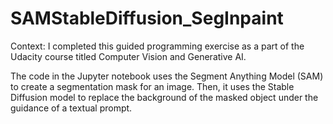 # SAMStableDiffusion_SegInpaint

Context: I completed this guided programming exercise as a part of the Udacity course titled Computer Vision and Generative AI.

The code in the Jupyter notebook uses the Segment Anything Model (SAM) to create a segmentation mask for an image. Then, it uses the Stable Diffusion model to replace the background of the masked object under the guidance of a textual prompt.
